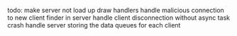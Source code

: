 todo:
make server not load up draw handlers
handle malicious connection to new client finder in server
handle client disconnection without async task crash
handle server storing the data queues for each client
